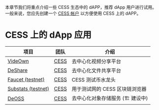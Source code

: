 本章节我们将重点介绍一些 CESS 生态中的 dAPP，推荐 dApp 用户进行试用。一般来说，您应先创建一个 [CESS 帐户](../community/cess-account.md) 以方便使用 CESS 上的 dAPP。

# CESS 上的 dApp 应用

| 项目  | 团队 | 介绍 |
| ------------- | ------------- | -------------- |
| [VideOwn](http://www.videown.net/) | [CESS](https://cess.cloud/) | 去中心化视频分享平台
| [DeShare](https://cess.cloud/deshare.html) | [CESS](https://cess.cloud/) | 去中心化文件共享平台 |
| [Faucet (testnet)](https://cess.cloud/faucet.html) | [CESS](https://cess.cloud/) |  CESS 测试币水龙头 |
| [Substats (testnet)](https://substats.cess.cloud/) | [CESS](https://cess.cloud/) | 用于测试网的 CESS 区块链浏览器 |
| [DeOSS](https://docs.cess.cloud/deoss) | [CESS](https://cess.cloud/) | 去中心化对象存储服务 (🏗 建设中) |
